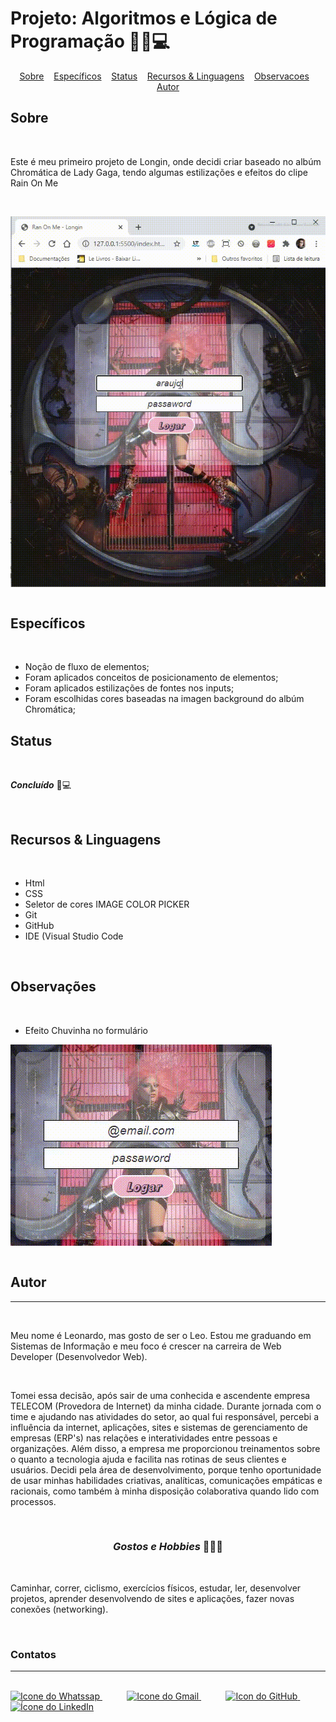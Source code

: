 # Projeto: Algoritmos e Lógica de Programação 👨‍💻💻

<div align=center>
    <a href="#sobre" align=center>Sobre</a>&nbsp;&nbsp;&nbsp;
    <a href="#especificos" align=center>Específicos</a>&nbsp;&nbsp;&nbsp;
    <a href="#status" align=center>Status</a>&nbsp;&nbsp;&nbsp;
    <a href="#recursos" align=center>Recursos & Linguagens</a>&nbsp;&nbsp;&nbsp;
    <a href="#observacoes" align=center>Observacoes</a>&nbsp;&nbsp;&nbsp; 
    <a href="#autor" align=center>Autor</a> 
</div>

<h2 id="sobre">Sobre</h2><br>

<p>Este é meu primeiro projeto de Longin, onde decidi criar baseado no albúm Chromática de Lady Gaga, tendo algumas estilizações e efeitos do clipe Rain On Me</p>

<br>

<img src="demost/demost-page.gif" align=center ><br><br>

<h2 id="especificos">Específicos</h2><br>

* Noção de fluxo de elementos; 
* Foram aplicados conceitos de posicionamento de elementos;
* Foram aplicados estilizações de fontes nos inputs;
* Foram escolhidas cores baseadas na imagen background do albúm Chromática;

<h2 id="status">Status</h2><br>

***Concluído*** 🚀💻

<br>

<h2 id="recursos">Recursos & Linguagens</h2><br>

* Html 
* CSS
* Seletor de cores IMAGE COLOR PICKER
* Git 
* GitHub
* IDE (Visual Studio Code 
<br>


<h2 id="observacoes">Observações</h2><br>

* Efeito Chuvinha no formulário

<img src="demost/chuva-form.gif" align=center><br><br>

<h2 id="autor">Autor</h2><hr><br>

<p> Meu nome é Leonardo, mas gosto de ser o Leo. Estou me graduando em Sistemas de Informação e meu foco é crescer na carreira de Web Developer (Desenvolvedor Web).</p><br>

<p> Tomei essa decisão, após sair de uma conhecida e ascendente empresa TELECOM (Provedora de Internet) da minha cidade. Durante jornada com o time e ajudando nas atividades do setor, ao qual fui responsável, percebi a influência da internet, aplicações, sites e sistemas de gerenciamento de empresas (ERP's) nas relações e interatividades entre pessoas e organizações. Além disso, a empresa me proporcionou treinamentos sobre o quanto a tecnologia ajuda e facilita nas rotinas de seus clientes e usuários. Decidi pela área de desenvolvimento, porque tenho oportunidade de usar minhas habilidades criativas, analíticas, comunicações empáticas e racionais, como também à minha disposição colaborativa quando lido com processos.</p><br>


<h3 align=center><i>Gostos e Hobbies </i>📖🙋‍♂️</h3><br> 

Caminhar, correr, ciclismo, exercícios físicos, estudar, ler, desenvolver projetos, aprender desenvolvendo de sites e aplicações, fazer novas conexões (networking).</p><br>

<div>
    <h3><strong>Contatos</strong></h3><hr><br>    
    <a href="https://api.whatsapp.com/send?l=pt-BR&phone=5585988511269&text=Prazer%2C%20sou%20Leonardo%20Ara%C3%BAjo%2C%20mas%20gosto%20de%20ser%20chamado%20por%20Leo.%0ASou%20universit%C3%A1rio%20de%20Sistemas%20de%20Informa%C3%A7%C3%A3o%2C%0A%0AComo%20posso%20ajudar%3F">
        <img  src="https://i.imgur.com/YyLyMPi.png" height="30em" title="Icone do Whatssap">
    </a>
    &nbsp;&nbsp;&nbsp;&nbsp;&nbsp;&nbsp;&nbsp;&nbsp;&nbsp;
     <a href="mailto:araujoleonardo310@gmail.com">
        <img src="https://i.imgur.com/tLI3d6L.png" height="30em" title="Icone do Gmail">
    </a>
    &nbsp;&nbsp;&nbsp;&nbsp;&nbsp;&nbsp;&nbsp;&nbsp;&nbsp;
    <a href="https://github.com/araujoleonardo310">
        <img  src="https://i.imgur.com/LpVinhs.png" height="30em" title="Icon do GitHub">
    </a>   
    &nbsp;&nbsp;&nbsp;&nbsp;&nbsp;&nbsp;&nbsp;&nbsp;&nbsp;
    <a href="https://www.linkedin.com/in/leonardoaraujo310/">
        <img src="https://i.imgur.com/HlqBmV8.png" height="30em" title="Ícone do LinkedIn">
    </a>
</div>

